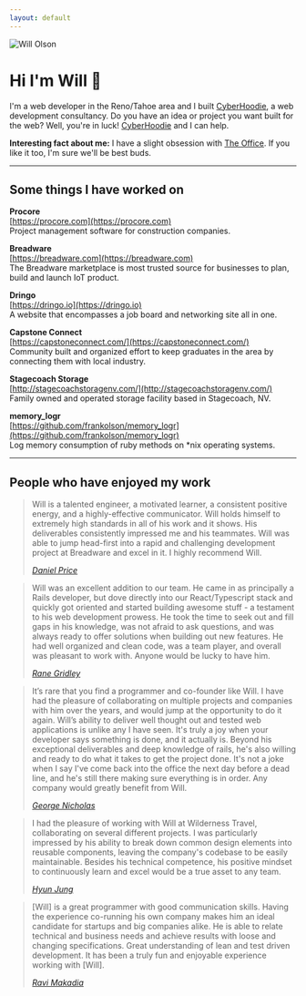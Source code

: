```yaml
---
layout: default
---
```


<div class="table about">
  <img src="{{ site.baseurl }}/images/me.png" alt="Will Olson" class="avatar" />
  <h1 class="mt1">Hi I'm Will 👋</h1>
</div>

I'm a web developer in the Reno/Tahoe area and I built <a href="https://cyberhoodie.com">CyberHoodie</a>, a web development consultancy. Do you have an idea or project you want built for the web? Well, you're in luck! <a href="https://cyberhoodie.com">CyberHoodie</a> and I can help.

**Interesting fact about me:** I have a slight obsession with [The Office](https://twitter.com/theofficenbc). If you like it too, I'm sure we'll be best buds.

---

## Some things I have worked on

**Procore**<br />
[https://procore.com](https://procore.com)<br />
Project management software for construction companies.

**Breadware**<br />
[https://breadware.com](https://breadware.com)<br />
The Breadware marketplace is most trusted source for businesses to plan, build and launch IoT product.

**Dringo**<br />
[https://dringo.io](https://dringo.io)<br />
A website that encompasses a job board and networking site all in one.

**Capstone Connect**<br />
[https://capstoneconnect.com/](https://capstoneconnect.com/)<br />
Community built and organized effort to keep graduates in the area by connecting them with local industry.

**Stagecoach Storage**<br />
[http://stagecoachstoragenv.com/](http://stagecoachstoragenv.com/)<br />
Family owned and operated storage facility based in Stagecoach, NV.

**memory_logr**<br />
[https://github.com/frankolson/memory_logr](https://github.com/frankolson/memory_logr)<br />
Log memory consumption of ruby methods on *nix operating systems.

---

## People who have enjoyed my work

<blockquote>
  <p>
  Will is a talented engineer, a motivated learner, a consistent positive energy, and a highly-effective communicator. Will holds himself to extremely high standards in all of his work and it shows. His deliverables consistently impressed me and his teammates. Will was able to jump head-first into a rapid and challenging development project at Breadware and excel in it. I highly recommend Will.
  </p>

  <footer>
    <cite>
      <a href="https://www.linkedin.com/in/daniel-price-a0b33834/">Daniel Price</a>
    </cite>
  </footer>
</blockquote>

<blockquote>
  <p>
  Will was an excellent addition to our team. He came in as principally a Rails developer, but dove directly into our React/Typescript stack and quickly got oriented and started building awesome stuff - a testament to his web development prowess. He took the time to seek out and fill gaps in his knowledge, was not afraid to ask questions, and was always ready to offer solutions when building out new features. He had well organized and clean code, was a team player, and overall was pleasant to work with. Anyone would be lucky to have him.
  </p>

  <footer>
    <cite>
      <a href="https://www.linkedin.com/in/ranegridley/">Rane Gridley</a>
    </cite>
  </footer>
</blockquote>

<blockquote>
  <p>
  It’s rare that you find a programmer and co-founder like Will. I have had the pleasure of collaborating on multiple projects and companies with him over the years, and would jump at the opportunity to do it again. Will’s ability to deliver well thought out and tested web applications is unlike any I have seen. It's truly a joy when your developer says something is done, and it actually is. Beyond his exceptional deliverables and deep knowledge of rails, he's also willing and ready to do what it takes to get the project done. It's not a joke when I say I've come back into the office the next day before a dead line, and he's still there making sure everything is in order. Any company would greatly benefit from Will.
  </p>

  <footer>
    <cite>
      <a href="https://www.linkedin.com/in/george-nicholas/">George Nicholas</a>
    </cite>
  </footer>
</blockquote>

<blockquote>
  <p>
  I had the pleasure of working with Will at Wilderness Travel, collaborating on
several different projects. I was particularly impressed by his ability to break
down common design elements into reusable components, leaving the company's
codebase to be easily maintainable. Besides his technical competence, his
positive mindset to continuously learn and excel would be a true asset to any
team. 
  </p>

  <footer>
    <cite>
      <a href="https://www.linkedin.com/in/hsjung/">Hyun Jung</a>
    </cite>
  </footer>
</blockquote>

<blockquote>
  <p>
  [Will] is a great programmer with good communication skills. Having the experience co-running his own company makes him an ideal candidate for startups and big companies alike. He is able to relate technical and business needs and achieve results with loose and changing specifications. Great understanding of lean and test driven development. It has been a truly fun and enjoyable experience working with [Will].
  </p>

  <footer>
    <cite>
      <a href="https://www.linkedin.com/in/ravimakadia">Ravi Makadia</a>
    </cite>
  </footer>
</blockquote>
